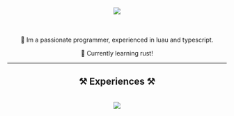 

<h1 align="center">
    <img src="https://readme-typing-svg.herokuapp.com/?font=Righteous&size=35&center=true&vCenter=true&width=500&height=70&duration=4000&lines=Hi+There!+👋;+I'm+Citam!;" />
</h1>

<br/>

<div align="center">
 
🔷 Im a passionate programmer, experienced in luau and typescript.

🦀 Currently learning rust!

 </div>
 


 <hr/>
 
<h2 align="center">⚒️ Experiences ⚒️</h2>
<br/>
<div align="center">
    <img src="https://skillicons.dev/icons?i=lua,nodejs,python,javascript,typescript,rust,cpp,c#" /><br>
</div>

<br/>
